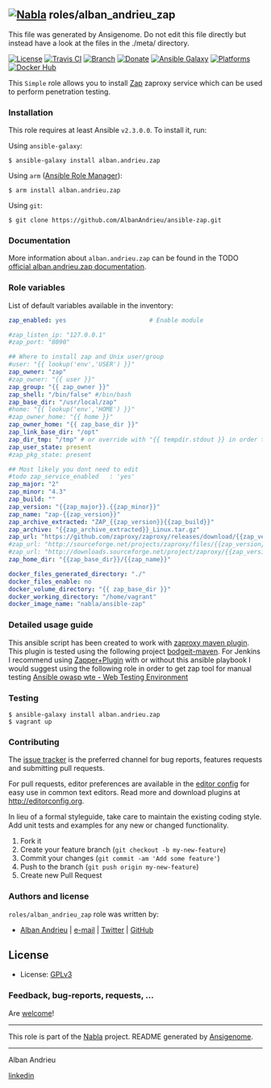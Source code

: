 ## [![Nabla](https://debops.org/images/debops-small.png)](https://github.com/AlbanAndrieu) roles/alban_andrieu_zap

This file was generated by Ansigenome. Do not edit this file directly but instead have a look at the files in the ./meta/ directory. 

[![License](http://img.shields.io/:license-apache-blue.svg?style=flat-square)](http://www.apache.org/licenses/LICENSE-2.0.html)
[![Travis CI](https://img.shields.io/travis/AlbanAndrieu/ansible-zap.svg?style=flat)](https://travis-ci.org/AlbanAndrieu/ansible-zap)
[![Branch](http://img.shields.io/github/tag/AlbanAndrieu/ansible-zap.svg?style=flat-square)](https://github.com/AlbanAndrieu/ansible-zap/tree/master)
[![Donate](https://img.shields.io/gratipay/AlbanAndrieu.svg?style=flat)](https://www.gratipay.com/~AlbanAndrieu)
[![Ansible Galaxy](https://img.shields.io/badge/galaxy-alban.andrieu.zap-660198.svg?style=flat)](https://galaxy.ansible.com/alban.andrieu/zap)
[![Platforms](http://img.shields.io/badge/platforms-ubuntu-lightgrey.svg?style=flat)](#)
[![Docker Hub](https://dockerbuildbadges.quelltext.eu/status.svg?organization=nabla&repository=ansible-zap)](https://hub.docker.com/r/nabla/ansible-zap/)


This ``Simple`` role allows you to install [Zap](https://code.google.com/p/zaproxy/) zaproxy service
which can be used to perform penetration testing.

### Installation

This role requires at least Ansible `v2.3.0.0`. To install it, run:

Using `ansible-galaxy`:
```shell
$ ansible-galaxy install alban.andrieu.zap
```

Using `arm` ([Ansible Role Manager](https://github.com/mirskytech/ansible-role-manager/)):
```shell
$ arm install alban.andrieu.zap
```

Using `git`:
```shell
$ git clone https://github.com/AlbanAndrieu/ansible-zap.git
```

### Documentation

More information about `alban.andrieu.zap` can be found in the
TODO [official alban.andrieu.zap documentation](https://docs.debops.org/en/latest/ansible/roles/ansible-zap/docs/).


### Role variables

List of default variables available in the inventory:

```YAML
zap_enabled: yes                       # Enable module

#zap_listen_ip: "127.0.0.1"
#zap_port: "8090"

## Where to install zap and Unix user/group
#user: "{{ lookup('env','USER') }}"
zap_owner: "zap"
#zap_owner: "{{ user }}"
zap_group: "{{ zap_owner }}"
zap_shell: "/bin/false" #/bin/bash
zap_base_dir: "/usr/local/zap"
#home: "{{ lookup('env','HOME') }}"
#zap_owner_home: "{{ home }}"
zap_owner_home: "{{ zap_base_dir }}"
zap_link_base_dir: "/opt"
zap_dir_tmp: "/tmp" # or override with "{{ tempdir.stdout }} in order to have be sure to download the file"
zap_user_state: present
#zap_pkg_state: present

## Most likely you dont need to edit
#todo zap_service_enabled   : 'yes'
zap_major: "2"
zap_minor: "4.3"
zap_build: ""
zap_version: "{{zap_major}}.{{zap_minor}}"
zap_name: "zap-{{zap_version}}"
zap_archive_extracted: "ZAP_{{zap_version}}{{zap_build}}"
zap_archive: "{{zap_archive_extracted}}_Linux.tar.gz"
zap_url: "https://github.com/zaproxy/zaproxy/releases/download/{{zap_version}}/{{zap_archive}}"
#zap_url: "http://sourceforge.net/projects/zaproxy/files/{{zap_version}}/{{zap_archive}}/download"
#zap_url: "http://downloads.sourceforge.net/project/zaproxy/{{zap_version}}/{{zap_archive}}?r=&ts=1411599584&use_mirror=skylink"
zap_home_dir: "{{zap_base_dir}}/{{zap_name}}"

docker_files_generated_directory: "./"
docker_files_enable: no
docker_volume_directory: "{{ zap_base_dir }}"
docker_working_directory: "/home/vagrant"
docker_image_name: "nabla/ansible-zap"
```


### Detailed usage guide

This ansible script has been created to work with [zaproxy maven plugin](https://github.com/AlbanAndrieu/zap-maven-plugin).
This plugin is tested using the following project [bodgeit-maven](https://github.com/AlbanAndrieu/bodgeit-maven).
For Jenkins I recommend using [Zapper+Plugin](https://wiki.jenkins-ci.org/display/JENKINS/Zapper+Plugin) with or without this ansible playbook
I would suggest using the following role in order to get zap tool for manual testing [Ansible owasp wte - Web Testing Environment](https://github.com/AlbanAndrieu/ansible-owasp-wte)

### Testing
```shell
$ ansible-galaxy install alban.andrieu.zap
$ vagrant up
```

### Contributing

The [issue tracker](https://github.com/AlbanAndrieu/ansible-zap/issues) is the preferred channel for bug reports, features requests and submitting pull requests.

For pull requests, editor preferences are available in the [editor config](.editorconfig) for easy use in common text editors. Read more and download plugins at <http://editorconfig.org>.

In lieu of a formal styleguide, take care to maintain the existing coding style. Add unit tests and examples for any new or changed functionality.

1. Fork it
2. Create your feature branch (`git checkout -b my-new-feature`)
3. Commit your changes (`git commit -am 'Add some feature'`)
4. Push to the branch (`git push origin my-new-feature`)
5. Create new Pull Request

### Authors and license

`roles/alban_andrieu_zap` role was written by:

- [Alban Andrieu](fr.linkedin.com/in/nabla/) | [e-mail](mailto:alban.andrieu@free.fr) | [Twitter](https://twitter.com/AlbanAndrieu) | [GitHub](https://github.com/AlbanAndrieu)

License
-------

- License: [GPLv3](https://tldrlegal.com/license/gnu-general-public-license-v3-%28gpl-3%29)

### Feedback, bug-reports, requests, ...

Are [welcome](https://github.com/AlbanAndrieu/ansible-zap/issues)!

***

This role is part of the [Nabla](https://github.com/AlbanAndrieu) project.
README generated by [Ansigenome](https://github.com/nickjj/ansigenome/).

***

Alban Andrieu

[linkedin](fr.linkedin.com/in/nabla/)